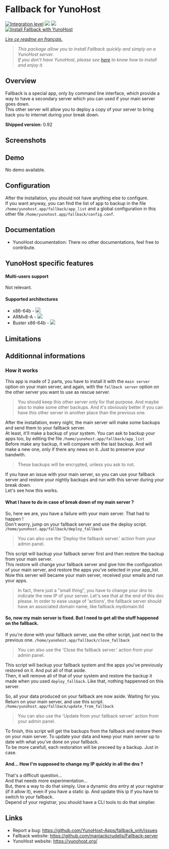 # Fallback for YunoHost

[![Integration level](https://dash.yunohost.org/integration/fallback.svg)](https://dash.yunohost.org/appci/app/fallback) ![](https://ci-apps.yunohost.org/ci/badges/fallback.status.svg) [![](https://ci-apps.yunohost.org/ci/badges/fallback.maintain.svg)](https://github.com/YunoHost/Apps/#what-to-do-if-i-cant-maintain-my-app-anymore-)  
[![Install Fallback with YunoHost](https://install-app.yunohost.org/install-with-yunohost.png)](https://install-app.yunohost.org/?app=fallback)

*[Lire ce readme en français.](./README_fr.md)*

> *This package allow you to install Fallback quickly and simply on a YunoHost server.  
If you don't have YunoHost, please see [here](https://yunohost.org/#/install) to know how to install and enjoy it.*

## Overview
Fallback is a special app, only by command line interface, which provide a way to have a secondary server which you can used if your main server goes down.  
This other server will allow you to deploy a copy of your server to bring back you to internet during your break down.

**Shipped version:** 0.92

## Screenshots

## Demo

No demo available.

## Configuration

After the installation, you should not have anything else to configure.  
If you want anyway, you can find the list of app to backup in the file `/home/yunohost.app/fallback/app_list` and a global configuration in this other file `/home/yunohost.app/fallback/config.conf`.

## Documentation

 * YunoHost documentation: There no other documentations, feel free to contribute.

## YunoHost specific features

#### Multi-users support

Not relevant.

#### Supported architectures

* x86-64b - [![](https://ci-apps.yunohost.org/ci/logs/fallback%20%28Apps%29.svg)](https://ci-apps.yunohost.org/ci/apps/fallback/)
* ARMv8-A - [![](https://ci-apps-arm.yunohost.org/ci/logs/fallback%20%28Apps%29.svg)](https://ci-apps-arm.yunohost.org/ci/apps/fallback/)
* Buster x86-64b - [![](https://ci-buster.nohost.me/ci/logs/fallback%20%28Apps%29.svg)](https://ci-buster.nohost.me/ci/apps/fallback/)

## Limitations

## Additionnal informations

### How it works

This app is made of 2 parts, you have to install it with the `main server` option on your main server, and again, with the `fallback server` option on the other server you want to use as rescue server.
> You should keep this other server only for that purpose. And maybe also to make some other backups. And it's obviously better if you can have this other server in another place than the previous one.

After the installation, every night, the main server will make some backups and send them to your fallback server.  
At least, it'll make a backup of your system. You can ask to backup your apps too, by editing the file `/home/yunohost.app/fallback/app_list`  
Before make any backup, it will compare with the last backup. And will make a new one, only if there any news on it. Just to preserve your bandwith.
> These backups will be encrypted, unless you ask to not.

If you have an issue with your main server, so you can use your fallback server and restore your nightly backups and run with this server during your break down.  
Let's see how this works.

#### What I have to do in case of break down of my main server ?

So, here we are, you have a failure with your main server. That had to happen !  
Don't worry, jump on your fallback server and use the deploy script.
`/home/yunohost.app/fallback/deploy_fallback`
> You can also use the 'Deploy the fallback server.' action from your admin panel.

This script will backup your fallback server first and then restore the backup from your main server.  
This restore will change your fallback server and give him the configuration of your main server, and restore the apps you've selected in your app_list.  
Now this server will became your main server, received your emails and run your apps.
> In fact, there just a "small thing", you have to change your dns to indicate the new IP of your server. Let's see that at the end of this doc please.
> In order to ease usage of 'actions', the fallback server should have an associated domain name, like fallback.mydomain.tld

#### So, now my main server is fixed. But I need to get all the stuff happened on the fallback.

If you're done with your fallback server, use the other script, just next to the previous one.
`/home/yunohost.app/fallback/close_fallback`
> You can also use the 'Close the fallback server.' action from your admin panel.

This script will backup your fallback system and the apps you've previously restored on it. And put all of that aside.  
Then, it will remove all of that of your system and restore the backup it made when you used `deploy_fallback`. Like that, nothing happenned on this server.

So, all your data produced on your fallback are now aside. Waiting for you.  
Return on your main server, and use this script.  
`/home/yunohost.app/fallback/update_from_fallback`
> You can also use the 'Update from your fallback server' action from your admin panel.

To finish, this script will get the backups from the fallback and restore them on your main server. To update your data and keep your main server up to date with what you've done on your fallback.  
To be more carefull, each restoration will be preceed by a backup. Just in case.

#### And... How I'm supposed to change my IP quickly in all the dns ?

That's a difficult question...  
And that needs more experimentation...  
But, there a way to do that simply. Use a dynamic dns entry at your registrar (if it allow it), even if you have a static ip. And update this ip if you have to switch to your fallback.  
Depend of your registrar, you should have a CLI tools to do that simplier.

## Links

 * Report a bug: https://github.com/YunoHost-Apps/fallback_ynh/issues
 * Fallback website: https://github.com/maniackcrudelis/Fallback-server
 * YunoHost website: https://yunohost.org/
